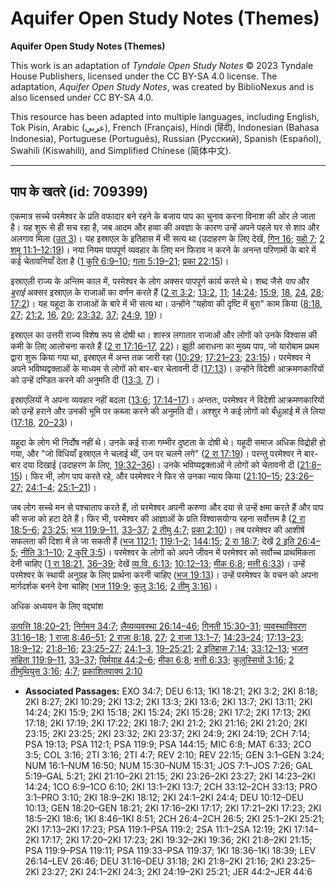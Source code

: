 # Aquifer Open Study Notes (Themes)

**Aquifer Open Study Notes (Themes)**

This work is an adaptation of *Tyndale Open Study Notes* © 2023 Tyndale House Publishers, licensed under the CC BY\-SA 4\.0 license. The adaptation, *Aquifer Open Study Notes*, was created by BiblioNexus and is also licensed under CC BY\-SA 4\.0\.

This resource has been adapted into multiple languages, including English, Tok Pisin, Arabic (عربي), French (Français), Hindi (हिंदी), Indonesian (Bahasa Indonesia), Portuguese (Português), Russian (Русский), Spanish (Español), Swahili (Kiswahili), and Simplified Chinese (简体中文).



--------------------------------

## पाप के खतरे (id: 709399)

एकमात्र सच्चे परमेश्वर के प्रति वफादार बने रहने के बजाय पाप का चुनाव करना विनाश की ओर ले जाता है। यह शुरू से ही सच रहा है, जब आदम और हव्वा की अवज्ञा के कारण उन्हें अपने पहले घर से शाप और अलगाव मिला ([उत 3](https://ref.ly/Gen3:1-Gen3:24))। यह इस्राएल के इतिहास में भी सत्य था (उदाहरण के लिए देखें, [गिन 16](https://ref.ly/Num16:1-Num16:50); [यहो 7](https://ref.ly/Josh7:1-Josh7:26); [2 शमू 11:1–12:19](https://ref.ly/2Sam11:1-2Sam12:19))। नया नियम पापपूर्ण व्यवहार के लिए मन फिराव न करने के अनन्त परिणामों के बारे में कई चेतावनियाँ देता है ([1 कुरि 6:9–10](https://ref.ly/1Cor6:9-1Cor6:10); [गला 5:19–21](https://ref.ly/Gal5:19-Gal5:21); [प्रका 22:15](https://ref.ly/Rev22:15))।

इस्राएली राज्य के अन्तिम काल में, परमेश्वर के लोग अक्सर पापपूर्ण कार्य करते थे। शब्द जैसे *पाप* और *बुराई* अक्सर इस्राएल के राजाओं का वर्णन करते हैं ([2 रा 3:2](https://ref.ly/2Kgs3:2); [13:2](https://ref.ly/2Kgs13:2), [11](https://ref.ly/2Kgs13:11); [14:24](https://ref.ly/2Kgs14:24); [15:9](https://ref.ly/2Kgs15:9), [18](https://ref.ly/2Kgs15:18), [24](https://ref.ly/2Kgs15:24), [28](https://ref.ly/2Kgs15:28); [17:2](https://ref.ly/2Kgs17:2))। यह यहूदा के राजाओं के बारे में भी सत्य था। उन्होंने “यहोवा की दृष्टि में बुरा" काम किया ([8:18](https://ref.ly/2Kgs8:18), [27](https://ref.ly/2Kgs8:27); [21:2](https://ref.ly/2Kgs21:2), [16](https://ref.ly/2Kgs21:16), [20](https://ref.ly/2Kgs21:20); [23:32](https://ref.ly/2Kgs23:32), [37](https://ref.ly/2Kgs23:37); [24:9](https://ref.ly/2Kgs24:9), [19](https://ref.ly/2Kgs24:19))।

इस्राएल का उत्तरी राज्य विशेष रूप से दोषी था। शास्त्र लगातार राजाओं और लोगों को उनके विश्वास की कमी के लिए आलोचना करते हैं ([2 रा 17:16–17](https://ref.ly/2Kgs17:16-2Kgs17:17), [22](https://ref.ly/2Kgs17:22))। झूठी आराधना का मुख्य पाप, जो यारोबाम प्रथम द्वारा शुरू किया गया था, इस्राएल में अन्त तक जारी रहा ([10:29](https://ref.ly/2Kgs10:29); [17:21–23](https://ref.ly/2Kgs17:21-2Kgs17:23); [23:15](https://ref.ly/2Kgs23:15))। परमेश्वर ने अपने भविष्यद्वक्ताओं के माध्यम से लोगों को बार\-बार चेतावनी दी ([17:13](https://ref.ly/2Kgs17:13))। उन्होंने विदेशी आक्रमणकारियों को उन्हें दण्डित करने की अनुमति दी ([13:3](https://ref.ly/2Kgs13:3), [7](https://ref.ly/2Kgs13:7))।

इस्राएलियों ने अपना व्यवहार नहीं बदला ([13:6](https://ref.ly/2Kgs13:6); [17:14–17](https://ref.ly/2Kgs17:14-2Kgs17:17))। अन्ततः, परमेश्वर ने विदेशी आक्रमणकारियों को उन्हें हराने और उनकी भूमि पर कब्जा करने की अनुमति दी। अश्शुर ने कई लोगों को बँधुआई में ले लिया ([17:18](https://ref.ly/2Kgs17:18), [20–23](https://ref.ly/2Kgs17:20-2Kgs17:23))।

यहूदा के लोग भी निर्दोष नहीं थे। उनके कई राजा गम्भीर दुष्टता के दोषी थे। यहूदी समाज अधिक विद्रोही हो गया, और "जो विधियाँ इस्राएल ने चलाई थीं, उन पर चलने लगे" ([2 रा 17:19](https://ref.ly/2Kgs17:19))। परन्तु परमेश्वर ने बार\-बार दया दिखाई (उदाहरण के लिए, [19:32–36](https://ref.ly/2Kgs19:32-2Kgs19:36))। उनके भविष्यद्वक्ताओं ने लोगों को चेतावनी दी ([21:8–15](https://ref.ly/2Kgs21:8-2Kgs21:15))। फिर भी, लोग पाप करते रहे, और परमेश्वर ने फिर से उनका न्याय किया ([21:10–15](https://ref.ly/2Kgs21:10-2Kgs21:15); [23:26–27](https://ref.ly/2Kgs23:26-2Kgs23:27); [24:1–4](https://ref.ly/2Kgs24:1-2Kgs24:4); [25:1–21](https://ref.ly/2Kgs25:1-2Kgs25:21))।

जब लोग सच्चे मन से पश्चाताप करते हैं, तो परमेश्वर अपनी करुणा और दया से उन्हें क्षमा करते हैं और पाप की सजा को हटा देते हैं। फिर भी, परमेश्वर की आज्ञाओं के प्रति विश्वासयोग्य रहना सर्वोत्तम है ([2 रा 18:5–6](https://ref.ly/2Kgs18:5-2Kgs18:6); [23:25](https://ref.ly/2Kgs23:25); [भज 119:9–11](https://ref.ly/Ps119:9-Ps119:11), [33–37](https://ref.ly/Ps119:33-Ps119:37); [2 तीमु 4:7](https://ref.ly/2Tim4:7); [प्रका 2:10](https://ref.ly/Rev2:10))। तब परमेश्वर की आशीषें सफलता की दिशा में ले जा सकती हैं ([भज 112:1](https://ref.ly/Ps112:1); [119:1–2](https://ref.ly/Ps119:1-Ps119:2); [144:15](https://ref.ly/Ps144:15); [2 रा 18:7](https://ref.ly/2Kgs18:7); देखें [2 इति 26:4–5](https://ref.ly/2Chr26:4-2Chr26:5); [नीति 3:1–10](https://ref.ly/Prov3:1-Prov3:10); [2 कुरि 3:5](https://ref.ly/2Cor3:5))। परमेश्वर के लोगों को अपने जीवन में परमेश्वर को सर्वोच्च प्राथमिकता देनी चाहिए ([1 रा 18:21](https://ref.ly/1Kgs18:21), [36–39](https://ref.ly/1Kgs18:36-1Kgs18:39); देखें [व्य.वि. 6:13](https://ref.ly/Deut6:13); [10:12–13](https://ref.ly/Deut10:12-Deut10:13); [मीक 6:8](https://ref.ly/Mic6:8); [मत्ती 6:33](https://ref.ly/Matt6:33))। उन्हें परमेश्वर के स्थायी अनुग्रह के लिए प्रार्थना करनी चाहिए ([भज 19:13](https://ref.ly/Ps19:13))। उन्हें परमेश्वर के वचन को अपना मार्गदर्शक बनने देना चाहिए ([भज 119:9](https://ref.ly/Ps119:9); [कुलु 3:16](https://ref.ly/Col3:16); [2 तीमु 3:16](https://ref.ly/2Tim3:16))।

अधिक अध्ययन के लिए पद्द्यांश

[उत्पत्ति 18:20–21](https://ref.ly/Gen18:20-Gen18:21); [निर्गमन 34:7](https://ref.ly/Exod34:7); [लैव्यव्यवस्था 26:14–46](https://ref.ly/Lev26:14-Lev26:46); [गिनती 15:30–31](https://ref.ly/Num15:30-Num15:31); [व्यवस्थाविवरण 31:16–18](https://ref.ly/Deut31:16-Deut31:18); [1 राजा 8:46–51](https://ref.ly/1Kgs8:46-1Kgs8:51); [2 राजा 8:18](https://ref.ly/2Kgs8:18), [27](https://ref.ly/2Kgs8:27); [2 राजा 13:1–7](https://ref.ly/2Kgs13:1-2Kgs13:7); [14:23–24](https://ref.ly/2Kgs14:23-2Kgs14:24); [17:13–23](https://ref.ly/2Kgs17:13-2Kgs17:23); [18:9–12](https://ref.ly/2Kgs18:9-2Kgs18:12); [21:8–16](https://ref.ly/2Kgs21:8-2Kgs21:16); [23:25–27](https://ref.ly/2Kgs23:25-2Kgs23:27); [24:1–3](https://ref.ly/2Kgs24:1-2Kgs24:3), [19–25:21](https://ref.ly/2Kgs24:19-2Kgs25:21); [2 इतिहास 7:14](https://ref.ly/2Chr7:14); [33:12–13](https://ref.ly/2Chr33:12-2Chr33:13); [भजन संहिता 119:9–11](https://ref.ly/Ps119:9-Ps119:11), [33–37](https://ref.ly/Ps119:33-Ps119:37); [यिर्मयाह 44:2–6](https://ref.ly/Jer44:2-Jer44:6); [मीका 6:8](https://ref.ly/Mic6:8); [मत्ती 6:33](https://ref.ly/Matt6:33); [कुलुस्सियों 3:16](https://ref.ly/Col3:16); [2 तीमुथियुस 3:16](https://ref.ly/2Tim3:16); [4:7](https://ref.ly/2Tim4:7); [प्रकाशितवाक्य 2:10](https://ref.ly/Rev2:10)

* **Associated Passages:** EXO 34:7; DEU 6:13; 1KI 18:21; 2KI 3:2; 2KI 8:18; 2KI 8:27; 2KI 10:29; 2KI 13:2; 2KI 13:3; 2KI 13:6; 2KI 13:7; 2KI 13:11; 2KI 14:24; 2KI 15:9; 2KI 15:18; 2KI 15:24; 2KI 15:28; 2KI 17:2; 2KI 17:13; 2KI 17:18; 2KI 17:19; 2KI 17:22; 2KI 18:7; 2KI 21:2; 2KI 21:16; 2KI 21:20; 2KI 23:15; 2KI 23:25; 2KI 23:32; 2KI 23:37; 2KI 24:9; 2KI 24:19; 2CH 7:14; PSA 19:13; PSA 112:1; PSA 119:9; PSA 144:15; MIC 6:8; MAT 6:33; 2CO 3:5; COL 3:16; 2TI 3:16; 2TI 4:7; REV 2:10; REV 22:15; GEN 3:1–GEN 3:24; NUM 16:1–NUM 16:50; NUM 15:30–NUM 15:31; JOS 7:1–JOS 7:26; GAL 5:19–GAL 5:21; 2KI 21:10–2KI 21:15; 2KI 23:26–2KI 23:27; 2KI 14:23–2KI 14:24; 1CO 6:9–1CO 6:10; 2KI 13:1–2KI 13:7; 2CH 33:12–2CH 33:13; PRO 3:1–PRO 3:10; 2KI 18:9–2KI 18:12; 2KI 24:1–2KI 24:4; DEU 10:12–DEU 10:13; GEN 18:20–GEN 18:21; 2KI 17:16–2KI 17:17; 2KI 17:21–2KI 17:23; 2KI 18:5–2KI 18:6; 1KI 8:46–1KI 8:51; 2CH 26:4–2CH 26:5; 2KI 25:1–2KI 25:21; 2KI 17:13–2KI 17:23; PSA 119:1–PSA 119:2; 2SA 11:1–2SA 12:19; 2KI 17:14–2KI 17:17; 2KI 17:20–2KI 17:23; 2KI 19:32–2KI 19:36; 2KI 21:8–2KI 21:15; PSA 119:9–PSA 119:11; PSA 119:33–PSA 119:37; 1KI 18:36–1KI 18:39; LEV 26:14–LEV 26:46; DEU 31:16–DEU 31:18; 2KI 21:8–2KI 21:16; 2KI 23:25–2KI 23:27; 2KI 24:1–2KI 24:3; 2KI 24:19–2KI 25:21; JER 44:2–JER 44:6


